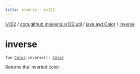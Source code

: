 ```yaml
---
title: inverse - iv122
---
```


[iv122](../../index.md) / [com.github.mseleng.iv122.util](../index.md) / [java.awt.Color](index.md) / [inverse](.)

# inverse

`fun `[`Color`](http://docs.oracle.com/javase/6/docs/api/java/awt/Color.html)`.inverse(): `[`Color`](http://docs.oracle.com/javase/6/docs/api/java/awt/Color.html)

Returns the inverted color

